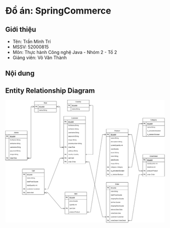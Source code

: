 
# Đồ án: SpringCommerce



## Giới thiệu
- Tên: Trần Minh Trí 
- MSSV: 52000815
- Môn: Thực hành Công nghệ Java - Nhóm 2 - Tổ 2
- Giảng viên: Võ Văn Thành
## Nội dung


## Entity Relationship Diagram
![ERD](https://github.com/tmt203/SpringCommerce/blob/main/Ecommerce.png)
